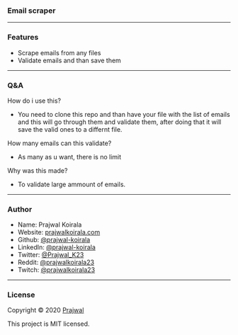 ### Email scraper

---
### Features
- Scrape emails from any files
- Validate emails and than save them

---
### Q&A

How do i use this?
- You need to clone this repo and than have your file with the list of emails and this will go through them and validate them, after doing that it will save the valid ones to a differnt file.

How many emails can this validate?
- As many as u want, there is no limit

Why was this made?
- To validate large ammount of emails.

---
### Author

* Name: Prajwal Koirala
* Website: [prajwalkoirala.com](https://www.prajwalkoirala.com)
* Github: [@prajwal-koirala](https://github.com/prajwal-koirala)
* LinkedIn: [@prajwal-koirala](https://www.linkedin.com/in/prajwal-koirala)
* Twitter: [@Prajwal_K23](https://twitter.com/Prajwal_K23)
* Reddit: [@prajwalkoirala23](https://www.reddit.com/user/prajwalkoirala23)
* Twitch: [@prajwalkoirala23](https://www.twitch.tv/prajwalkoirala23)

---
### License

Copyright © 2020 [Prajwal](https://github.com/prajwal-koirala)

This project is MIT licensed.
